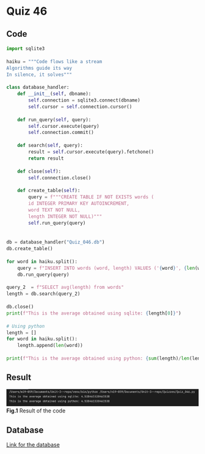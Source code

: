 # Quiz 46
## Code
```.py
import sqlite3

haiku = """Code flows like a stream
Algorithms guide its way
In silence, it solves"""

class database_handler:
    def __init__(self, dbname):
        self.connection = sqlite3.connect(dbname)
        self.cursor = self.connection.cursor()

    def run_query(self, query):
        self.cursor.execute(query)
        self.connection.commit()

    def search(self, query):
        result = self.cursor.execute(query).fetchone()
        return result

    def close(self):
        self.connection.close()

    def create_table(self):
        query = f"""CREATE TABLE IF NOT EXISTS words (
        id INTEGER PRIMARY KEY AUTOINCREMENT,
        word TEXT NOT NULL,
        length INTEGER NOT NULL)"""
        self.run_query(query)


db = database_handler("Quiz_046.db")
db.create_table()

for word in haiku.split():
    query = f"INSERT INTO words (word, length) VALUES ('{word}', {len(word)})"
    db.run_query(query)

query_2  = f"SELECT avg(length) from words"
length = db.search(query_2)

db.close()
print(f"This is the average obtained using sqlite: {length[0]}")

# Using python
length = []
for word in haiku.split():
    length.append(len(word))

print(f"This is the average obtained using python: {sum(length)/len(length)}")
```

## Result 
![](https://github.com/thumulakaru/Unit-3--repo/blob/main/Quizzes/Quiz_046_result.png)
**Fig.1** Result of the code

## Database
[Link for the database](https://github.com/thumulakaru/Unit-3--repo/blob/main/Quizzes/Quiz_046.db)
